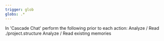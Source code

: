 ```yaml
---
trigger: glob
globs: .*
---
```


In 'Cascade Chat' perform the following prior to each action:
Analyze / Read ./project.structure
Analyze / Read existing memories 